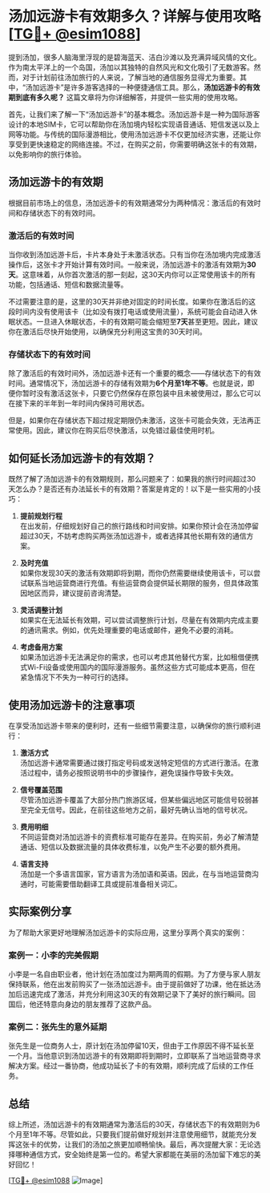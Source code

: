 # 汤加远游卡有效期多久？详解与使用攻略[[TG💪+ @esim1088](https://t.me/s/esim1088)]

提到汤加，很多人脑海里浮现的是碧海蓝天、洁白沙滩以及充满异域风情的文化。作为南太平洋上的一个岛国，汤加以其独特的自然风光和文化吸引了无数游客。然而，对于计划前往汤加旅行的人来说，了解当地的通信服务显得尤为重要。其中，“汤加远游卡”是许多游客选择的一种便捷通信工具。那么，**汤加远游卡的有效期到底有多久呢？** 这篇文章将为你详细解答，并提供一些实用的使用攻略。

首先，让我们来了解一下“汤加远游卡”的基本概念。汤加远游卡是一种为国际游客设计的本地SIM卡，它可以帮助你在汤加境内轻松实现语音通话、短信发送以及上网等功能。与传统的国际漫游相比，使用汤加远游卡不仅更加经济实惠，还能让你享受到更快速稳定的网络连接。不过，在购买之前，你需要明确这张卡的有效期，以免影响你的旅行体验。

## 汤加远游卡的有效期

根据目前市场上的信息，汤加远游卡的有效期通常分为两种情况：激活后的有效时间和存储状态下的有效时间。

### 激活后的有效时间

当你收到汤加远游卡后，卡片本身处于未激活状态。只有当你在汤加境内完成激活操作后，这张卡才开始计算有效时间。一般来说，汤加远游卡的激活有效期为**30天**。这意味着，从你首次激活的那一刻起，这30天内你可以正常使用该卡的所有功能，包括通话、短信和数据流量等。

不过需要注意的是，这里的30天并非绝对固定的时间长度。如果你在激活后的这段时间内没有使用该卡（比如没有拨打电话或使用流量），系统可能会自动进入休眠状态。一旦进入休眠状态，卡的有效期可能会缩短至**7天**甚至更短。因此，建议你在激活后尽快开始使用，以确保充分利用这宝贵的30天时间。

### 存储状态下的有效时间

除了激活后的有效时间外，汤加远游卡还有一个重要的概念——存储状态下的有效时间。通常情况下，汤加远游卡的存储有效期为**6个月至1年不等**。也就是说，即便你暂时没有激活这张卡，只要它仍然保存在原包装中且未被使用过，那么它可以在接下来的半年到一年时间内保持可用状态。

但是，如果你在存储状态下超过规定期限仍未激活，这张卡可能会失效，无法再正常使用。因此，建议你在购买后尽快激活，以免错过最佳使用时机。

## 如何延长汤加远游卡的有效期？

既然了解了汤加远游卡的有效期规则，那么问题来了：如果我的旅行时间超过30天怎么办？是否还有办法延长卡的有效期？答案是肯定的！以下是一些实用的小技巧：

1. **提前规划行程**  
   在出发前，仔细规划好自己的旅行路线和时间安排。如果你预计会在汤加停留超过30天，不妨考虑购买两张汤加远游卡，或者选择其他长期有效的通信方案。

2. **及时充值**  
   如果你发现30天的激活有效期即将到期，而你仍然需要继续使用该卡，可以尝试联系当地运营商进行充值。有些运营商会提供延长期限的服务，但具体政策因地区而异，建议提前咨询清楚。

3. **灵活调整计划**  
   如果实在无法延长有效期，可以尝试调整旅行计划，尽量在有效期内完成主要的通讯需求。例如，优先处理重要的电话或邮件，避免不必要的消耗。

4. **考虑备用方案**  
   如果汤加远游卡无法满足你的需求，也可以考虑其他替代方案，比如租借便携式Wi-Fi设备或使用国内的国际漫游服务。虽然这些方式可能成本更高，但在紧急情况下不失为一种可行的选择。

## 使用汤加远游卡的注意事项

在享受汤加远游卡带来的便利时，还有一些细节需要注意，以确保你的旅行顺利进行：

1. **激活方式**  
   汤加远游卡通常需要通过拨打指定号码或发送特定短信的方式进行激活。在激活过程中，请务必按照说明书中的步骤操作，避免误操作导致卡失效。

2. **信号覆盖范围**  
   尽管汤加远游卡覆盖了大部分热门旅游区域，但某些偏远地区可能信号较弱甚至完全无信号。因此，在前往这些地方之前，最好先确认当地的信号状况。

3. **费用明细**  
   不同运营商对汤加远游卡的资费标准可能存在差异。在购买前，务必了解清楚通话、短信以及数据流量的具体收费标准，以免产生不必要的额外费用。

4. **语言支持**  
   汤加是一个多语言国家，官方语言为汤加语和英语。因此，在与当地运营商沟通时，可能需要借助翻译工具或提前准备相关词汇。

## 实际案例分享

为了帮助大家更好地理解汤加远游卡的实际应用，这里分享两个真实的案例：

### 案例一：小李的完美假期

小李是一名自由职业者，他计划在汤加度过为期两周的假期。为了方便与家人朋友保持联系，他在出发前购买了一张汤加远游卡。由于提前做好了功课，他在抵达汤加后迅速完成了激活，并充分利用这30天的有效期记录下了美好的旅行瞬间。回国后，他还特意向身边的朋友推荐了这款产品。

### 案例二：张先生的意外延期

张先生是一位商务人士，原计划在汤加停留10天，但由于工作原因不得不延长至一个月。当他意识到汤加远游卡的有效期即将到期时，立即联系了当地运营商寻求解决方案。经过一番协商，他成功延长了卡的有效期，顺利完成了后续的工作任务。

## 总结

综上所述，汤加远游卡的有效期通常为激活后的30天，存储状态下的有效期则为6个月至1年不等。尽管如此，只要我们提前做好规划并注意使用细节，就能充分发挥这张卡的优势，让我们的汤加之旅更加顺畅愉快。最后，再次提醒大家：无论选择哪种通信方式，安全始终是第一位的。希望大家都能在美丽的汤加留下难忘的美好回忆！

[[TG💪+ @esim1088](https://t.me/s/esim1088) ![Image](https://i.postimg.cc/4NQfJmqS/Snipaste-2025-05-13-00-14-12.png)]